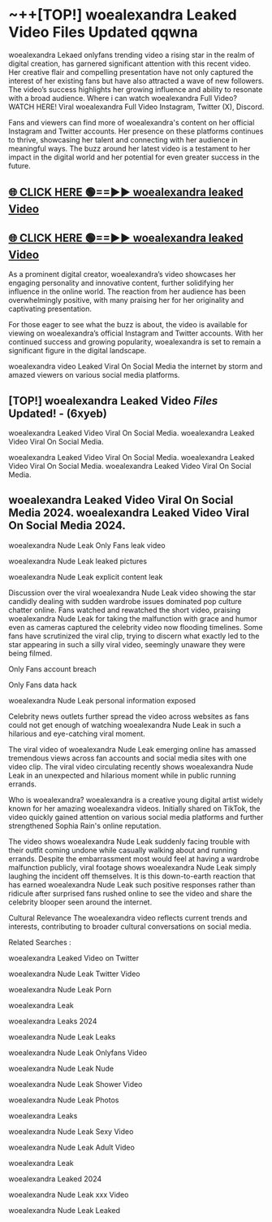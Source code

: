 # ~++[TOP!] woealexandra Leaked Video Files Updated qqwna

 woealexandra Lekaed onlyfans trending video a rising star in the realm of digital creation, has garnered significant attention with this recent video. Her creative flair and compelling presentation have not only captured the interest of her existing fans but have also attracted a wave of new followers. The video’s success highlights her growing influence and ability to resonate with a broad audience.
Where i can watch  woealexandra Full Video? WATCH HERE! Viral  woealexandra Full Video Instagram, Twitter (X), Discord.


Fans and viewers can find more of  woealexandra's content on her official Instagram and Twitter accounts. Her presence on these platforms continues to thrive, showcasing her talent and connecting with her audience in meaningful ways. The buzz around her latest video is a testament to her impact in the digital world and her potential for even greater success in the future.


## [🌐 CLICK HERE 🟢==►►  woealexandra leaked Video ](https://onlyclips.site?title=woealexandra&ref=git)

## [🌐 CLICK HERE 🟢==►►  woealexandra leaked Video ](https://onlyclips.site?title=woealexandra&ref=git)


As a prominent digital creator,  woealexandra’s video showcases her engaging personality and innovative content, further solidifying her influence in the online world. The reaction from her audience has been overwhelmingly positive, with many praising her for her originality and captivating presentation.

For those eager to see what the buzz is about, the video is available for viewing on  woealexandra’s official Instagram and Twitter accounts. With her continued success and growing popularity,  woealexandra is set to remain a significant figure in the digital landscape.


  woealexandra video Leaked Viral On Social Media the internet by storm and amazed viewers on various social media platforms.


## [TOP!]  woealexandra Leaked Video *Files* Updated! - (6xyeb) 

 woealexandra Leaked Video Viral On Social Media. woealexandra Leaked Video Viral On Social Media.

 woealexandra Leaked Video Viral On Social Media. woealexandra Leaked Video Viral On Social Media. woealexandra Leaked Video Viral On Social Media.


##  woealexandra Leaked Video Viral On Social Media 2024. woealexandra Leaked Video Viral On Social Media 2024.
 woealexandra Nude Leak Only Fans leak video

 woealexandra Nude Leak leaked pictures

 woealexandra Nude Leak explicit content leak

Discussion over the viral  woealexandra Nude Leak video showing the star candidly dealing with sudden wardrobe issues dominated pop culture chatter online. Fans watched and rewatched the short video, praising  woealexandra Nude Leak for taking the malfunction with grace and humor even as cameras captured the celebrity video now flooding timelines. Some fans have scrutinized the viral clip, trying to discern what exactly led to the star appearing in such a silly viral video, seemingly unaware they were being filmed.


Only Fans account breach

Only Fans data hack

 woealexandra Nude Leak personal information exposed

Celebrity news outlets further spread the video across websites as fans could not get enough of watching  woealexandra Nude Leak in such a hilarious and eye-catching viral moment.


The viral video of  woealexandra Nude Leak emerging online has amassed tremendous views across fan accounts and social media sites with one video clip. The viral video circulating recently shows  woealexandra Nude Leak in an unexpected and hilarious moment while in public running errands.


Who is  woealexandra?  woealexandra is a creative young digital artist widely known for her amazing  woealexandra videos. Initially shared on TikTok, the video quickly gained attention on various social media platforms and further strengthened Sophia Rain's online reputation.

The video shows  woealexandra Nude Leak suddenly facing trouble with their outfit coming undone while casually walking about and running errands. Despite the embarrassment most would feel at having a wardrobe malfunction publicly, viral footage shows  woealexandra Nude Leak simply laughing the incident off themselves. It is this down-to-earth reaction that has earned  woealexandra Nude Leak such positive responses rather than ridicule after surprised fans rushed online to see the video and share the celebrity blooper seen around the internet.

Cultural Relevance The  woealexandra video reflects current trends and interests, contributing to broader cultural conversations on social media.

Related Searches :

 woealexandra Leaked Video on Twitter

 woealexandra Nude Leak Twitter Video

 woealexandra Nude Leak Porn

 woealexandra Leak 

 woealexandra Leaks 2024

 woealexandra Nude Leak Leaks

 woealexandra Nude Leak Onlyfans Video

 woealexandra Nude Leak Nude

 woealexandra Nude Leak Shower Video

 woealexandra Nude Leak Photos

 woealexandra Leaks

 woealexandra Nude Leak Sexy Video

 woealexandra Nude Leak Adult Video

 woealexandra Leak

 woealexandra Leaked 2024

 woealexandra Nude Leak xxx Video

 woealexandra Nude Leak Leaked